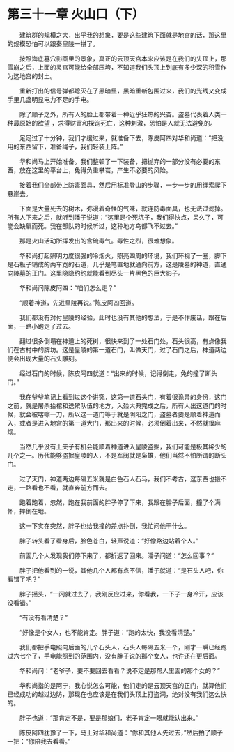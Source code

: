 # 第三十一章 火山口（下）


　　建筑群的规模之大，出乎我的想象，要是这些建筑下面就是地宫的话，那这里的规模恐怕可以跟秦皇陵一拼了。 

　　按照海底墓穴影画里的景象，真正的云顶天宫本来应该是在我们的头顶上，那雪崩之后，上面的灵宫可能给全部压垮，不知道我们头顶上到底有多少深的积雪作为这地宫的封土。 

　　重新打出的信号弹都熄灭在了黑暗里，黑暗重新包围过来，我们的光线又变成手里几盏明显电力不足的手电。 

　　除了顺子之外，所有人的脸上都带着一种近乎狂热的兴奋。盗墓代表着人类一种最原始的欲望 ，求得财富和探询死亡，这种刺激，恐怕是人就无法避免的。 

　　足足过了十分钟，我们才缓过来，就准备下去，陈皮阿四对华和尚道：“把没用的东西留下，准备绳子，我们轻装上阵。” 

　　华和尚马上开始准备。我们整顿了一下装备，把抛弃的一部分没有必要的东西，放在这里的平台上，免得负重攀岩，产生不必要的风险。 

　　接着我们全部带上防毒面具，然后用标准登山的步骤，一步一步的用绳索爬下悬崖去。 

　　下面是大量死去的树木，弥漫着奇怪的气味，就连防毒面具，也无法过滤掉。所有人下来之后，就听到潘子说道：“这里是个死坑子，我们得快点，呆久了，可能会缺氧而死。我在部队的时候听过，这种地方鸟都飞不过去。” 

　　那是火山活动所挥发出的含硫毒气。毒性之烈，很难想象。 

　　华和尚打起照明力度很强的冷烟火，照亮四周的环境，我们环视了一圈，脚下是石板子铺成的两车宽的石道，几乎是笔直地就通向前方，这是陵墓的神道，直通向陵墓的正门。这里隐隐约约就能看到尽头一片黑色的巨大影子。 

　　华和尚问陈皮阿四：“咱们怎么走？” 

　　“顺着神道，先进皇陵再说。”陈皮阿四回道。 

　　我们都没有对付皇陵的经验，此时也没有其他的想法，于是不作废话，跟在后面，一路小跑走了过去。 

　　翻过很多倒塌在神道上的死树，很快来到了一处石门处，石头很高，有点像我们在古村中的牌坊。这是皇陵的第一道石门，叫做天门，过了石门之后，神道两边便会出现大量的石头雕刻。 

　　经过石门的时候，陈皮阿四就道：“出来的时候，记得倒走，免的撞了断头门。” 

　　我在爷爷笔记上看到过这个讲究，这第一道石头门，有着很诡异的身份，这门之前，就是屠杀抬棺和送殡队伍的地方，入殓大典完成之后，所有人出这道门的时候，就会被喀嚓一刀，所以这一道门等于就是阴阳之门，盗墓者要是顺着神道而入，或者是进入地宫的第一道大门，那出来的时候，必须倒着出来，不然就很麻烦。 

　　当然几乎没有土夫子有机会能顺着神道进入皇陵盗掘，我们可能是极其稀少的几个之一。历代能够盗掘皇陵的人，不是军阀就是枭雄，他们当然不怕所谓的断头门。 

　　过了天门，神道两边每隔五米就是白色石人石马，我们不考古，这东西也搬不走，一路看也不看，就直奔前方而去。 

　　跑着跑着，忽然，跑在我前面的胖子停了下来，我跟在胖子后面，撞了个满怀，摔倒在地。 

　　这一下实在突然，胖子也给我撞的差点扑倒，我忙问他干什么。 

　　胖子转头看了看身后，脸色苍白，轻声说道：“好像路边站着个人。” 

　　前面几个人发现我们停下来了，都折返了回来。潘子问道：“怎么回事？” 

　　胖子把他看到的一说，其他几个人都有点不信，潘子就道：“是石头人吧，你看错了吧？” 

　　胖子摇头，“一闪就过去了，我刚反应过来，你看我，一下子一身冷汗，应该没看错。” 

　　“有没有看清楚？” 

　　“好像是个女人，也不能肯定。胖子道：“跑的太快，我没看清楚。” 

　　我们都把手电照向后面的几个石头人，石头人每隔五米一个，刚才一瞬已经跑过六七个了，手电能照到的范围内，没有胖子说的那个女人，也许还在更后面。 

　　华和尚问：“老爷子，要不要回去看看？说不定是那帮人里面的那个女的？” 

　　华和尚指的是阿宁，我心说怎么可能，他们走的是云顶天宫的正门，就算他们已经成功的越过边防，那现在也应该是在我们头顶上打盗洞，绝对没有我们这么快的。 

　　胖子也道：“那肯定不是，要是那娘们，老子肯定一眼就能认出来。” 

　　陈皮阿四犹豫了一下，马上对华和尚道：“你和其他人先过去，”然后拍了顺子一把：“你陪我去看看。” 

